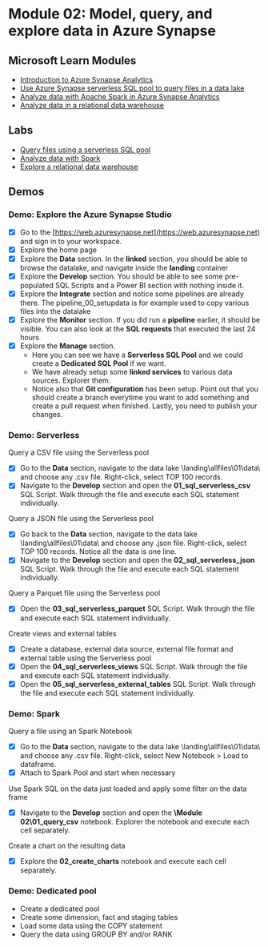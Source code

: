 # Module 02: Model, query, and explore data in Azure Synapse

## Microsoft Learn Modules

- [Introduction to Azure Synapse Analytics](https://docs.microsoft.com/learn/modules/introduction-azure-synapse-analytics/)
- [Use Azure Synapse serverless SQL pool to query files in a data lake](https://docs.microsoft.com/learn/modules/query-data-lake-using-azure-synapse-serverless-sql-pools/)
- [Analyze data with Apache Spark in Azure Synapse Analytics](https://docs.microsoft.com/learn/modules/understand-big-data-engineering-with-apache-spark-azure-synapse-analytics/)
- [Analyze data in a relational data warehouse](https://docs.microsoft.com/learn/modules/design-multidimensional-schema-to-optimize-analytical-workloads/)

## Labs

- [Query files using a serverless SQL pool](https://aka.ms/mslearn-synapse-sql)
- [Analyze data with Spark](https://aka.ms/mslearn-synapse-spark)
- [Explore a relational data warehouse](https://aka.ms/mslearn-synapse-dw)

## Demos

### Demo: Explore the Azure Synapse Studio

- [x] Go to the [https://web.azuresynapse.net](https://web.azuresynapse.net) and sign in to your workspace.
- [x] Explore the home page
- [x] Explore the **Data** section. In the **linked** section, you should be able to browse the datalake, and navigate inside the **landing** container
- [x] Explore the **Develop** section. You should be able to see some pre-populated SQL Scripts and a Power BI section with nothing inside it.
- [x] Explore the **Integrate** section and notice some pipelines are already there. The pipeline_00_setupdata is for example used to copy various files into the datalake
- [x] Explore the **Monitor** section. If you did run a **pipeline** earlier, it should be visible. You can also look at the **SQL requests** that executed the last 24 hours
- [x] Explore the **Manage** section.
  - Here you can see we have a **Serverless SQL Pool** and we could create a **Dedicated SQL Pool** if we want.
  - We have already setup some **linked services** to various data sources. Explorer them.
  - Notice also that **Git configuration** has been setup. Point out that you should create a branch everytime you want to add something and create a pull request when finished. Lastly, you need to publish your changes.

### Demo: Serverless

Query a CSV file using the Serverless pool

- [x] Go to the **Data** section, navigate to the data lake \landing\allfiles\01\data\ and choose any .csv file. Right-click, select TOP 100 records.
- [x] Navigate to the **Develop** section and open the **01_sql_serverless_csv** SQL Script. Walk through the file and execute each SQL statement individually.

Query a JSON file using the Serverless pool

- [x] Go back to the **Data** section, navigate to the data lake \landing\allfiles\01\data\ and choose any .json file. Right-click, select TOP 100 records. Notice all the data is one line.
- [x] Navigate to the **Develop** section and open the **02_sql_serverless_json** SQL Script. Walk through the file and execute each SQL statement individually.

Query a Parquet file using the Serverless pool

- [x] Open the **03_sql_serverless_parquet** SQL Script. Walk through the file and execute each SQL statement individually.

Create views and external tables

- [x] Create a database, external data source, external file format and external table using the Serverless pool
- [x] Open the **04_sql_serverless_views** SQL Script. Walk through the file and execute each SQL statement individually.
- [x] Open the **05_sql_serverless_external_tables** SQL Script. Walk through the file and execute each SQL statement individually.

### Demo: Spark

Query a file using an Spark Notebook

- [x] Go to the **Data** section, navigate to the data lake \landing\allfiles\01\data\ and choose any .csv file. Right-click, select New Notebook > Load to dataframe.
- [x] Attach to Spark Pool and start when necessary

Use Spark SQL on the data just loaded and apply some filter on the data frame

- [x] Navigate to the **Develop** section and open the **\Module 02\01_query_csv** notebook. Explorer the notebook and execute each cell separately. 

Create a chart on the resulting data

- [x] Explore the **02_create_charts** notebook and execute each cell separately.

### Demo: Dedicated pool

- Create a dedicated pool
- Create some dimension, fact and staging tables
- Load some data using the COPY statement
- Query the data using GROUP BY and/or RANK
